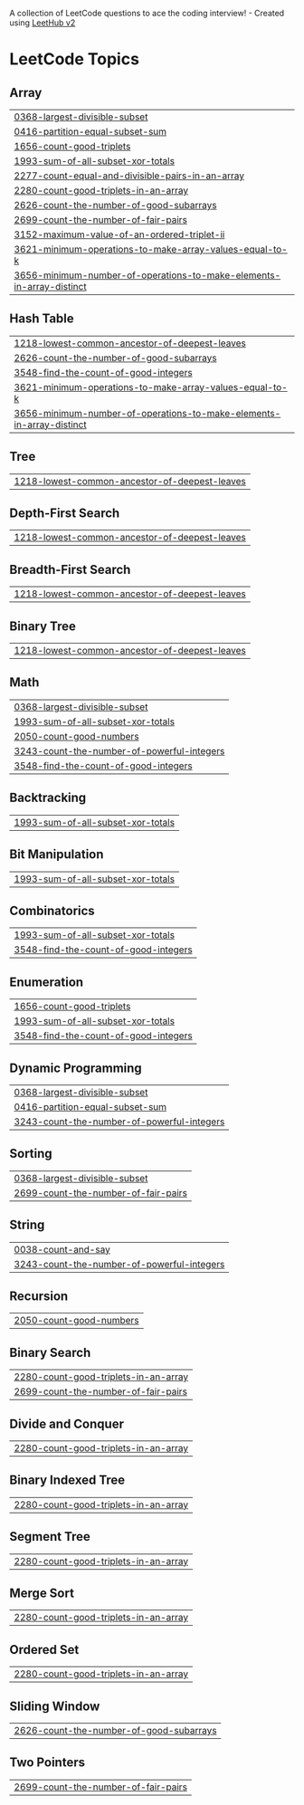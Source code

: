 A collection of LeetCode questions to ace the coding interview! - Created using [LeetHub v2](https://github.com/arunbhardwaj/LeetHub-2.0)
<!---LeetCode Topics Start-->
# LeetCode Topics
## Array
|  |
| ------- |
| [0368-largest-divisible-subset](https://github.com/harsh-srivastv/April-Leetcode-Challenge-2025/tree/master/0368-largest-divisible-subset) |
| [0416-partition-equal-subset-sum](https://github.com/harsh-srivastv/April-Leetcode-Challenge-2025/tree/master/0416-partition-equal-subset-sum) |
| [1656-count-good-triplets](https://github.com/harsh-srivastv/April-Leetcode-Challenge-2025/tree/master/1656-count-good-triplets) |
| [1993-sum-of-all-subset-xor-totals](https://github.com/harsh-srivastv/April-Leetcode-Challenge-2025/tree/master/1993-sum-of-all-subset-xor-totals) |
| [2277-count-equal-and-divisible-pairs-in-an-array](https://github.com/harsh-srivastv/April-Leetcode-Challenge-2025/tree/master/2277-count-equal-and-divisible-pairs-in-an-array) |
| [2280-count-good-triplets-in-an-array](https://github.com/harsh-srivastv/April-Leetcode-Challenge-2025/tree/master/2280-count-good-triplets-in-an-array) |
| [2626-count-the-number-of-good-subarrays](https://github.com/harsh-srivastv/April-Leetcode-Challenge-2025/tree/master/2626-count-the-number-of-good-subarrays) |
| [2699-count-the-number-of-fair-pairs](https://github.com/harsh-srivastv/April-Leetcode-Challenge-2025/tree/master/2699-count-the-number-of-fair-pairs) |
| [3152-maximum-value-of-an-ordered-triplet-ii](https://github.com/harsh-srivastv/April-Leetcode-Challenge-2025/tree/master/3152-maximum-value-of-an-ordered-triplet-ii) |
| [3621-minimum-operations-to-make-array-values-equal-to-k](https://github.com/harsh-srivastv/April-Leetcode-Challenge-2025/tree/master/3621-minimum-operations-to-make-array-values-equal-to-k) |
| [3656-minimum-number-of-operations-to-make-elements-in-array-distinct](https://github.com/harsh-srivastv/April-Leetcode-Challenge-2025/tree/master/3656-minimum-number-of-operations-to-make-elements-in-array-distinct) |
## Hash Table
|  |
| ------- |
| [1218-lowest-common-ancestor-of-deepest-leaves](https://github.com/harsh-srivastv/April-Leetcode-Challenge-2025/tree/master/1218-lowest-common-ancestor-of-deepest-leaves) |
| [2626-count-the-number-of-good-subarrays](https://github.com/harsh-srivastv/April-Leetcode-Challenge-2025/tree/master/2626-count-the-number-of-good-subarrays) |
| [3548-find-the-count-of-good-integers](https://github.com/harsh-srivastv/April-Leetcode-Challenge-2025/tree/master/3548-find-the-count-of-good-integers) |
| [3621-minimum-operations-to-make-array-values-equal-to-k](https://github.com/harsh-srivastv/April-Leetcode-Challenge-2025/tree/master/3621-minimum-operations-to-make-array-values-equal-to-k) |
| [3656-minimum-number-of-operations-to-make-elements-in-array-distinct](https://github.com/harsh-srivastv/April-Leetcode-Challenge-2025/tree/master/3656-minimum-number-of-operations-to-make-elements-in-array-distinct) |
## Tree
|  |
| ------- |
| [1218-lowest-common-ancestor-of-deepest-leaves](https://github.com/harsh-srivastv/April-Leetcode-Challenge-2025/tree/master/1218-lowest-common-ancestor-of-deepest-leaves) |
## Depth-First Search
|  |
| ------- |
| [1218-lowest-common-ancestor-of-deepest-leaves](https://github.com/harsh-srivastv/April-Leetcode-Challenge-2025/tree/master/1218-lowest-common-ancestor-of-deepest-leaves) |
## Breadth-First Search
|  |
| ------- |
| [1218-lowest-common-ancestor-of-deepest-leaves](https://github.com/harsh-srivastv/April-Leetcode-Challenge-2025/tree/master/1218-lowest-common-ancestor-of-deepest-leaves) |
## Binary Tree
|  |
| ------- |
| [1218-lowest-common-ancestor-of-deepest-leaves](https://github.com/harsh-srivastv/April-Leetcode-Challenge-2025/tree/master/1218-lowest-common-ancestor-of-deepest-leaves) |
## Math
|  |
| ------- |
| [0368-largest-divisible-subset](https://github.com/harsh-srivastv/April-Leetcode-Challenge-2025/tree/master/0368-largest-divisible-subset) |
| [1993-sum-of-all-subset-xor-totals](https://github.com/harsh-srivastv/April-Leetcode-Challenge-2025/tree/master/1993-sum-of-all-subset-xor-totals) |
| [2050-count-good-numbers](https://github.com/harsh-srivastv/April-Leetcode-Challenge-2025/tree/master/2050-count-good-numbers) |
| [3243-count-the-number-of-powerful-integers](https://github.com/harsh-srivastv/April-Leetcode-Challenge-2025/tree/master/3243-count-the-number-of-powerful-integers) |
| [3548-find-the-count-of-good-integers](https://github.com/harsh-srivastv/April-Leetcode-Challenge-2025/tree/master/3548-find-the-count-of-good-integers) |
## Backtracking
|  |
| ------- |
| [1993-sum-of-all-subset-xor-totals](https://github.com/harsh-srivastv/April-Leetcode-Challenge-2025/tree/master/1993-sum-of-all-subset-xor-totals) |
## Bit Manipulation
|  |
| ------- |
| [1993-sum-of-all-subset-xor-totals](https://github.com/harsh-srivastv/April-Leetcode-Challenge-2025/tree/master/1993-sum-of-all-subset-xor-totals) |
## Combinatorics
|  |
| ------- |
| [1993-sum-of-all-subset-xor-totals](https://github.com/harsh-srivastv/April-Leetcode-Challenge-2025/tree/master/1993-sum-of-all-subset-xor-totals) |
| [3548-find-the-count-of-good-integers](https://github.com/harsh-srivastv/April-Leetcode-Challenge-2025/tree/master/3548-find-the-count-of-good-integers) |
## Enumeration
|  |
| ------- |
| [1656-count-good-triplets](https://github.com/harsh-srivastv/April-Leetcode-Challenge-2025/tree/master/1656-count-good-triplets) |
| [1993-sum-of-all-subset-xor-totals](https://github.com/harsh-srivastv/April-Leetcode-Challenge-2025/tree/master/1993-sum-of-all-subset-xor-totals) |
| [3548-find-the-count-of-good-integers](https://github.com/harsh-srivastv/April-Leetcode-Challenge-2025/tree/master/3548-find-the-count-of-good-integers) |
## Dynamic Programming
|  |
| ------- |
| [0368-largest-divisible-subset](https://github.com/harsh-srivastv/April-Leetcode-Challenge-2025/tree/master/0368-largest-divisible-subset) |
| [0416-partition-equal-subset-sum](https://github.com/harsh-srivastv/April-Leetcode-Challenge-2025/tree/master/0416-partition-equal-subset-sum) |
| [3243-count-the-number-of-powerful-integers](https://github.com/harsh-srivastv/April-Leetcode-Challenge-2025/tree/master/3243-count-the-number-of-powerful-integers) |
## Sorting
|  |
| ------- |
| [0368-largest-divisible-subset](https://github.com/harsh-srivastv/April-Leetcode-Challenge-2025/tree/master/0368-largest-divisible-subset) |
| [2699-count-the-number-of-fair-pairs](https://github.com/harsh-srivastv/April-Leetcode-Challenge-2025/tree/master/2699-count-the-number-of-fair-pairs) |
## String
|  |
| ------- |
| [0038-count-and-say](https://github.com/harsh-srivastv/April-Leetcode-Challenge-2025/tree/master/0038-count-and-say) |
| [3243-count-the-number-of-powerful-integers](https://github.com/harsh-srivastv/April-Leetcode-Challenge-2025/tree/master/3243-count-the-number-of-powerful-integers) |
## Recursion
|  |
| ------- |
| [2050-count-good-numbers](https://github.com/harsh-srivastv/April-Leetcode-Challenge-2025/tree/master/2050-count-good-numbers) |
## Binary Search
|  |
| ------- |
| [2280-count-good-triplets-in-an-array](https://github.com/harsh-srivastv/April-Leetcode-Challenge-2025/tree/master/2280-count-good-triplets-in-an-array) |
| [2699-count-the-number-of-fair-pairs](https://github.com/harsh-srivastv/April-Leetcode-Challenge-2025/tree/master/2699-count-the-number-of-fair-pairs) |
## Divide and Conquer
|  |
| ------- |
| [2280-count-good-triplets-in-an-array](https://github.com/harsh-srivastv/April-Leetcode-Challenge-2025/tree/master/2280-count-good-triplets-in-an-array) |
## Binary Indexed Tree
|  |
| ------- |
| [2280-count-good-triplets-in-an-array](https://github.com/harsh-srivastv/April-Leetcode-Challenge-2025/tree/master/2280-count-good-triplets-in-an-array) |
## Segment Tree
|  |
| ------- |
| [2280-count-good-triplets-in-an-array](https://github.com/harsh-srivastv/April-Leetcode-Challenge-2025/tree/master/2280-count-good-triplets-in-an-array) |
## Merge Sort
|  |
| ------- |
| [2280-count-good-triplets-in-an-array](https://github.com/harsh-srivastv/April-Leetcode-Challenge-2025/tree/master/2280-count-good-triplets-in-an-array) |
## Ordered Set
|  |
| ------- |
| [2280-count-good-triplets-in-an-array](https://github.com/harsh-srivastv/April-Leetcode-Challenge-2025/tree/master/2280-count-good-triplets-in-an-array) |
## Sliding Window
|  |
| ------- |
| [2626-count-the-number-of-good-subarrays](https://github.com/harsh-srivastv/April-Leetcode-Challenge-2025/tree/master/2626-count-the-number-of-good-subarrays) |
## Two Pointers
|  |
| ------- |
| [2699-count-the-number-of-fair-pairs](https://github.com/harsh-srivastv/April-Leetcode-Challenge-2025/tree/master/2699-count-the-number-of-fair-pairs) |
<!---LeetCode Topics End-->